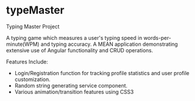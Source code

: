 # typeMaster
Typing Master Project

A typing game which measures a user's typing speed in words-per-minute(WPM) and typing accuracy.
A MEAN application demonstrating extensive use of Angular functionality and CRUD operations.

Features Include: 
- Login/Registration function for tracking profile statistics and user profile customization.
- Random string generating service component.
- Various animation/transition features using CSS3

